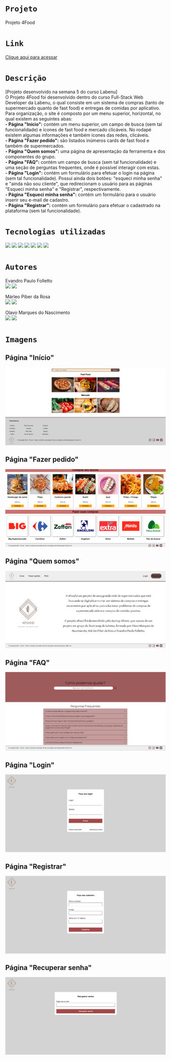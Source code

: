 # `Projeto`
Projeto 4Food

# `Link`
[Clique aqui para acessar](http://4food-alves.surge.sh/)

# `Descrição`
[Projeto desenvolvido na semana 5 do curso Labenu] </br>
O Projeto 4Food foi desenvolvido dentro do curso Full-Stack Web Developer da Labenu, o qual consiste em um sistema de compras (tanto de supermercado quanto de fast food) e entregas de comidas por aplicativo. Para organização, o site é composto por um menu superior, horizontal, no qual existem as seguintes abas: <br/>
**- Página "Início":** contém um menu superior, um campo de busca (sem tal funcionalidade) e ícones de fast food e mercado clicáveis. No rodapé existem algumas informações e também ícones das redes, clicáveis. </br>
**- Página "Fazer pedido":** são listados inúmeros cards de fast food e também de supermercados. </br>
**- Página "Quem somos":** uma página de apresentação da ferramenta e dos componentes do grupo. </br>
**- Página "FAQ":** contém um campo de busca (sem tal funcionalidade) e uma seção de perguntas frequentes, onde é possível interagir com estas. </br>
**- Página "Login":** contém um formulário para efetuar o login na página (sem tal funcionalidade). Possui ainda dois botões: "esqueci minha senha" e "ainda não sou cliente", que redirecionam o usuário para as páginas "Esqueci minha senha" e "Registrar", respectivamente. </br>
**- Página "Esqueci minha senha":** contém um formulário para o usuário inserir seu e-mail de cadastro. </br>
**- Página "Registrar":** contém um formulário para efetuar o cadastrado na plataforma (sem tal funcionalidade). </br>

# `Tecnologias utilizadas`
<div>
<img src="https://img.shields.io/badge/Visual_Studio_Code-0078D4?style=for-the-badge&logo=visual%20studio%20code&logoColor=white">
<img src="https://img.shields.io/badge/HTML5-E34F26?style=for-the-badge&logo=html5&logoColor=white">
<img src="https://img.shields.io/badge/CSS-239120?&style=for-the-badge&logo=css3&logoColor=white">
<img src="https://img.shields.io/badge/GIT-E44C30?style=for-the-badge&logo=git&logoColor=white">
<img src="https://img.shields.io/badge/GitHub-100000?style=for-the-badge&logo=github&logoColor=white">
<img src="https://img.shields.io/badge/Markdown-000000?style=for-the-badge&logo=markdown&logoColor=white">
<img src="https://img.shields.io/badge/Slack-4A154B?style=for-the-badge&logo=slack&logoColor=white">
</div>

# `Autores`
Evandro Paulo Folletto
</br>
<a href="https://www.linkedin.com/in/evandrofolletto/"><img src="https://img.shields.io/badge/LinkedIn-0077B5?style=for-the-badge&logo=linkedin&logoColor=white"></a> <a href="https://github.com/epfolletto"><img src="https://img.shields.io/badge/GitHub-100000?style=for-the-badge&logo=github&logoColor=white"></a> 
</br>

Márleo Piber da Rosa
</br>
<a href="https://www.linkedin.com/in/marleopiber/"><img src="https://img.shields.io/badge/LinkedIn-0077B5?style=for-the-badge&logo=linkedin&logoColor=white"></a> <a href="https://github.com/Joserobinaldo"><img src="https://img.shields.io/badge/GitHub-100000?style=for-the-badge&logo=github&logoColor=white"></a>
</br>

Olavo Marques do Nascimento
</br>
<a href="https://www.linkedin.com/in/olavo-marques-6421ab123/"><img src="https://img.shields.io/badge/LinkedIn-0077B5?style=for-the-badge&logo=linkedin&logoColor=white"></a> <a href="https://github.com/Olavo-marques"><img src="https://img.shields.io/badge/GitHub-100000?style=for-the-badge&logo=github&logoColor=white"></a>

# `Imagens`
## Página "Início"
<img src="./img/site_1.png"/>

## Página "Fazer pedido"
<img src="./img/site_2.png"/>

## Página "Quem somos"
<img src="./img/site_3.png"/>

## Página "FAQ"
<img src="./img/site_4.png"/>

## Página "Login"
<img src="./img/site_5.png"/>

## Página "Registrar"
<img src="./img/site_6.png"/>

## Página "Recuperar senha"
<img src="./img/site_7.png"/>
